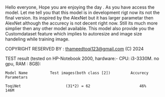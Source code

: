 Hello everyone, Hope you are enjoying the day . As you have access the model. Let me tell you that this model is in development rigt now
its not the final version. Its inspired by the AlexNet but it has larger parametar then AlexNet although the accurecy is not decent 
right now. Still its much more simplier then any other model available. This model also provide you the Customdataset 
feature which implies to autoresize and image size handeling while training image.

COPYRIGHT RESERVED BY : thameedtoqi123@gmail.com (C) 2024


TEST result (tested on HP-Notebook 2000, hardware:- CPU: i3-3330M. no gpu, RAM : 8GB):



    Model Name          Test images(both class [2])         Accurecy        Parametars 

    ToqiNet                    (31*2) = 62                      46%             146M

